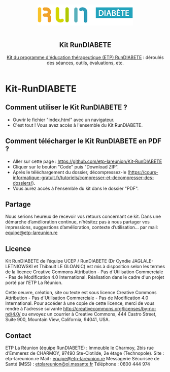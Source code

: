 <!--lint disable awesome-heading awesome-github double-link no-dead-urls-->

<p align="center">
  <br />
  <img width="300" src="HTML\IMG\logo_rundiabete.png" alt="RunDIABETE">
  <br />
  <br />
</p>

<h2 align="center">Kit RunDIABETE</h2>

<p align="center">
  <a href="https://etp-lareunion.github.io/Kit-RunDIABETE/">Kit du programme d'éducation thérapeutique (ETP) RunDIABETE</a> : déroulés des séances, outils, évaluations, etc. 

  <br />
  <br />
</p>

# Kit-RunDIABETE

## Comment utiliser le Kit RunDIABETE ? 

- Ouvrir le fichier "index.html" avec un navigateur.
- C'est tout ! Vous avez accès à l'ensemble du Kit RunDIABETE.

## Comment télécharger le Kit RunDIABETE en PDF ? 

- Aller sur cette page : https://github.com/etp-lareunion/Kit-RunDIABETE
- Cliquer sur le bouton "Code" puis "Download ZIP". 
- Après le téléchargement du dossier, décompressez-le (https://cours-informatique-gratuit.fr/tutoriels/compresser-et-decompresser-des-dossiers/).
- Vous aurez accès à l'ensemble du kit dans le dossier "PDF". 


## Partage

Nous serions heureux de recevoir vos retours concernant ce kit. Dans une démarche d’amélioration continue, n’hésitez pas à nous partager vos impressions, suggestions d’amélioration, contexte d’utilisation… par mail:  equipe@etp-lareunion.re

## Licence

Kit RunDIABETE de l’équipe UCEP / RunDIABETE (Dr Cyndie JAGLALE-LETNIOWSKI et Thibault LE GLOANIC) est mis à disposition selon les termes de la licence Creative Commons Attribution - Pas d'Utilisation Commerciale - Pas de Modification 4.0 International.
Réalisation dans le cadre d'un projet porté par l'ETP La Réunion.

Cette oeuvre, création, site ou texte est sous licence Creative Commons Attribution - Pas d'Utilisation Commerciale - Pas de Modification 4.0 International. Pour accéder à une copie de cette licence, merci de vous rendre à l'adresse suivante http://creativecommons.org/licenses/by-nc-nd/4.0/ ou envoyez un courrier à Creative Commons, 444 Castro Street, Suite 900, Mountain View, California, 94041, USA.

## Contact

ETP La Réunion (équipe RunDIABETE) : Immeuble le Charmoy, 2bis rue d’Emmerez de CHARMOY, 97490 Ste-Clotilde, 2e étage (Technopole).
Site : etp-lareunion.re
Mail : equipe@etp-lareunion.re
Messagerie Sécurisée de Santé (MSS) : etplareunion@oi.mssante.fr
Téléphone : 0800 444 974
